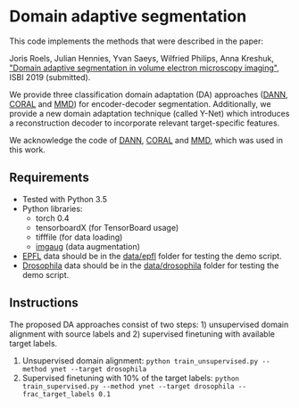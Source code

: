 # Domain adaptive segmentation

This code implements the methods that were described in the paper: 

Joris Roels, Julian Hennies, Yvan Saeys, Wilfried Philips, Anna Kreshuk, ["Domain adaptive segmentation in volume electron microscopy imaging"](https://arxiv.org/abs/1810.09734), ISBI 2019 (submitted). 

We provide three classification domain adaptation (DA) approaches ([DANN](https://arxiv.org/abs/1502.02791), [CORAL](https://arxiv.org/abs/1607.01719) and [MMD](https://arxiv.org/abs/1505.07818)) for encoder-decoder segmentation. Additionally, we provide a new domain adaptation technique (called Y-Net) which introduces a reconstruction decoder to incorporate relevant target-specific features. 

We acknowledge the code of [DANN](https://github.com/fungtion/DANN), [CORAL](https://github.com/SSARCandy/DeepCORAL) and [MMD](https://github.com/OctoberChang/MMD-GAN), which was used in this work. 

## Requirements
- Tested with Python 3.5
- Python libraries: 
    - torch 0.4
    - tensorboardX (for TensorBoard usage)
    - tifffile (for data loading)
    - [imgaug](https://github.com/aleju/imgaug) (data augmentation) 
- [EPFL](https://cvlab.epfl.ch/data/data-em/) data should be in the [data/epfl](data/epfl) folder for testing the demo script. 
- [Drosophila](https://github.com/unidesigner/groundtruth-drosophila-vnc) data should be in the [data/drosophila](data/drosophila) folder for testing the demo script. 

## Instructions
The proposed DA approaches consist of two steps: 1) unsupervised domain alignment with source labels and 2) supervised finetuning with available target labels. 
1) Unsupervised domain alignment: 
    `python train_unsupervised.py --method ynet --target drosophila`
2) Supervised finetuning with 10% of the target labels: 
    `python train_supervised.py --method ynet --target drosophila --frac_target_labels 0.1`
